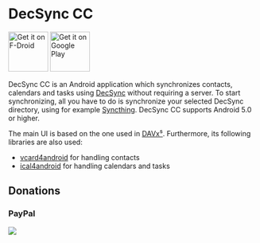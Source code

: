 DecSync CC
==========

[<img src="https://f-droid.org/badge/get-it-on.png"
      alt="Get it on F-Droid"
      height="80">](https://f-droid.org/app/org.decsync.cc)
[<img src="https://play.google.com/intl/en_us/badges/images/generic/en_badge_web_generic.png"
      alt="Get it on Google Play"
      height="80">](https://play.google.com/store/apps/details?id=org.decsync.cc)

DecSync CC is an Android application which synchronizes contacts, calendars and tasks using [DecSync](https://github.com/39aldo39/DecSync) without requiring a server. To start synchronizing, all you have to do is synchronize your selected DecSync directory, using for example [Syncthing](https://syncthing.net). DecSync CC supports Android 5.0 or higher.

The main UI is based on the one used in [DAVx⁵](https://davx5.com). Furthermore, its following libraries are also used:
- [vcard4android](https://gitlab.com/bitfireAT/vcard4android) for handling contacts
- [ical4android](https://gitlab.com/bitfireAT/ical4android) for handling calendars and tasks

Donations
---------

### PayPal
[![](https://www.paypalobjects.com/en_US/i/btn/btn_donateCC_LG.gif)](https://www.paypal.com/cgi-bin/webscr?cmd=_s-xclick&hosted_button_id=4V96AFD3S4TPJ)
